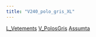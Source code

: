 ```yaml
---
title: "V240_polo_gris_XL"
---
```


[L_Vetements](notes/equipements/L_Vetements.md) [V_PolosGris](notes/equipements/vetements/V_PolosGris.md) [Assumta](notes/utilisateurs/beneficiaires/Assumta.md)